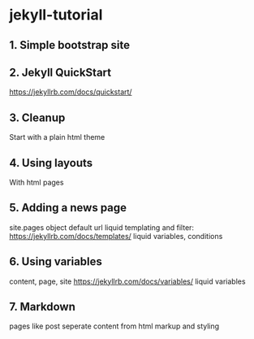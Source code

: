 # jekyll-tutorial
## 1. Simple bootstrap site
## 2. Jekyll QuickStart
https://jekyllrb.com/docs/quickstart/
## 3. Cleanup
Start with a plain html theme
## 4. Using layouts
With html pages
## 5. Adding a news page
site.pages object
default url
liquid templating and filter: https://jekyllrb.com/docs/templates/
liquid variables, conditions
## 6. Using variables
content, page, site
https://jekyllrb.com/docs/variables/
liquid variables
## 7. Markdown
pages like post
seperate content from html markup and styling
